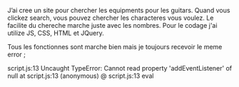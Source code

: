 J’ai cree un site pour chercher les equipments pour les guitars. Quand vous clickez search, vous pouvez chercher les characteres vous voulez. Le facilite du chereche marche juste avec les nombres. Pour le codage j'ai utilize JS, CSS, HTML et JQuery.


Tous les fonctionnes sont marche bien mais je toujours recevoir le meme error ;

script.js:13 Uncaught TypeError: Cannot read property 'addEventListener' of null
    at script.js:13
(anonymous) @ script.js:13
eval

